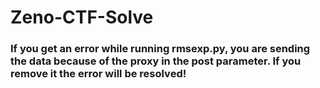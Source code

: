 # Zeno-CTF-Solve


### If you get an error while running rmsexp.py, you are sending the data because of the proxy in the post parameter. If you remove it the error will be resolved!


